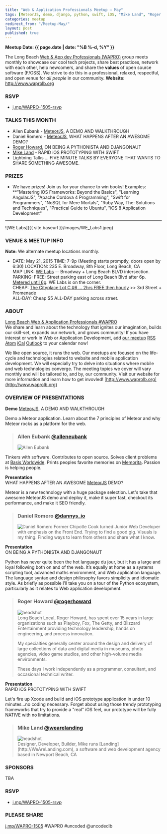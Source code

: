 ```yaml
---
title: "Web & Application Professionals Meetup – May"
tags: [MeteorJS, demo, django, python, swift, iOS, "Mike Land", "Roger Howard", "Daniel Romero", "Allen Eubank"]
categories: meetup
redirect_from: "/Meetup-May/"
layout: post
published: true
---
```



**Meetup Date: {{ page.date | date: "%B %-d, %Y" }}**  

The Long Beach [Web & App dev Professionals (WAPRO)](http://www.waprolb.org) group meets monthly to showcase our cool tech projects, share best practices, network with each other, help newcomers, and share the **values** of open source software (F/OSS).  We strive to do this in a professional, relaxed, respectful, and open venue for _all people_ in our community.  **Website:** http://www.waprolb.org

### RSVP

- [j.mp/WAPRO-1505-rsvp](http://j.mp/WAPRO-1505-rsvp)

### TALKS THIS MONTH  
- Allen Eubank - [MeteorJS](https://twitter.com/alleneubank), A DEMO AND WALKTHROUGH
- Daniel Romero - [MeteorJS](hhttps://twitter.com/Dannys_IO), WHAT HAPPENS AFTER AN AWESOME DEMO?
- [Roger Howard](https://twitter.com/rogerhoward), ON BEING A PYTHONISTA AND DJANGONAUT
- [Mike Land](https://twitter.com/wearelanding) - RAPID iOS PROTOTYPING WITH SWIFT
- Lightning Talks ... FIVE MINUTE TALKS BY EVERYONE THAT WANTS TO SHARE SOMETHING AWESOME.  

### PRIZES

- We have prizes!  Join us for your chance to win books!  Examples: **"Mastering iOS Frameworks: Beyond the Basics", "Learning AngularJS", "Apache Cordova 4 Programming", "Swift for Programmers", "NoSQL for Mere Mortals", "Ruby Way, The: Solutions and Techniques", "Practical Guide to Ubuntu", "iOS 8 Application Development"



--------

![WE Labs]({{ site.baseurl }}/images/WE_Labs1.jpeg)


### VENUE & MEETUP INFO  
**Note:** We alternate meetup locations monthly.  
- DATE:  May 21, 2015
TIME: 7-9p  (Meeting starts promptly, doors open by 6:30)
LOCATION:  235 E. Broadway, 8th Floor, Long Beach, CA  
MAP LINK: [WE Labs](http://www.welabs.us/contact) -- Broadway + Long Beach BLVD intersection.  
PARKING:
FREE: Street parking east of Long Beach Blvd after 6p.  [Metered until 6p](http://www.downtownlongbeach.org/parking).  WE Labs is on the corner.  
CHEAP: [The Cityplace Lot C #6 ... 2hrs FREE then hourly](https://www.google.com/maps/d/viewer?mid=z-je1exzTCd4.koH8EDyrfmPg&msa=0&ie=UTF8&t=m&ll=33.76923,-118.189459&spn=0.01427,0.038581&z=15&source=embed) >> 3rd Street + Promenade  
ALL-DAY: Cheap $5 ALL-DAY parking across street.  




### ABOUT  
[Long Beach Web & Application Professionals #WAPRO](http://www.waprolb.org)  
We share and learn about the technology that ignites our imagination, builds our skill-set, expands our network, and grows community!  If you have interest or work in Web or Application Development, add [our meetup](http://www.meetup.com/uncoded/events/) [RSS](http://www.meetup.com/uncoded/events/rss/) [Atom](http://www.meetup.com/uncoded/events/atom/) [iCal](webcal://www.meetup.com/uncoded/events/ical/) [Outlook](http://www.meetup.com/uncoded/events/ical/) to your calendar now!

We like open source, it runs the web.  Our meetups are focused on the life-cycle and technologies related to website and mobile application development.  We will especially try to delve into situations where mobile and web technologies converge.  The meeting topics we cover will vary monthly and will be tailored to, and by, our community.  Visit our website for more information and learn how to get invovled!  [http://www.waprolb.org](http://www.waprolb.org)

### OVERVIEW OF PRESENTATIONS

**Demo**
[MeteorJS](http://meteor.com), A DEMO AND WALKTHROUGH  

Demo a Meteor application. Learn about the 7 principles of Meteor and why Meteor rocks as a platform for the web.

> ### Allen Eubank [@alleneubank](http://twitter.com/alleneubank)  
> <img src="{{ site.baseurl }}/images/people/allen-eubank.jpg" alt="Allen Eubank" class="headshot">
Tinkers with software. Contributes to open source. Solves client problems at [Basis Worldwide](http://basisworldwide.com). Prints peoples favorite memories on [Memorita](http://memorita.com). Passion is helping people.  

**Presentation**  
WHAT HAPPENS AFTER AN AWESOME [MeteorJS](http://meteor.com) DEMO?  

Meteor is a new technology with a huge package selection. Let's take that awesome MeteorJS demo and deploy it, make it super fast, checkout its performance, and make it SEO friendly.

> ### Daniel Romero [@dannys_io](TWITTER)  
> <img src="{{ site.baseurl }}/images/people/Danny-Romero.jpg" alt="Daniel Romero" class="headshot">
> Former Chipotle Cook turned Junior Web Developer with emphasis on the Front End. Trying to find a good gig. Visuals is my thing. Finding ways to learn from others and share what I know.  

**Presentation**  
ON BEING A PYTHONISTA AND DJANGONAUT  

Python has never quite been the hot language du jour, but it has a large and loyal following both on and of the web. It’s equally at home as a systems scripting tool, advanced maths environment, and Web application language. The language syntax and design philosophy favors simplicity and idiomatic style. As briefly as possible I’ll take you on a tour of the Python ecosystem, particularly as it relates to Web application development.

> ### Roger Howard [@rogerhoward](http://twitter.com/rogerhoward)
> <div class="headshot"><img src="{{ site.baseurl }}/images/people/roger-howard.jpg" alt="headshot"></div>
> Long Beach Local, Roger Howard, has spent over 15 years in large organizations such as Playboy, Fox, The Getty, and Blizzard Entertainment providing technology leadership, hands on engineering, and process innovation.
>
> My specialties generally center around the design and delivery of large collections of data and digital media in museums, photo agencies, video game studios, and other high-volume media environments.
>
> These days I work independently as a programmer, consultant, and occasional technical writer.

**Presentation**  
RAPID iOS PROTOTYPING WITH SWIFT

Let's fire up Xcode and build and iOS prototype application in under 10 minutes...no coding necessary. Forget about using those trendy prototyping frameworks that try to provide a "real" iOS feel, our prototype will be fully NATIVE with no limitations.

> ### Mike Land [@wearelanding](https://twitter.com/wearelanding)
> <div class="headshot"><img src="{{ site.baseurl }}/images/people/cat.jpg" alt="headshot"></div>
> Designer, Developer, Builder, Mike runs [Landing](http://WeAreLanding.com), a software and web development agency based in Newport Beach, CA


### SPONSORS  

TBA

### RSVP  

- [j.mp/WAPRO-1505-rsvp](http://j.mp/WAPRO-1505-rsvp)

### PLEASE SHARE  

[j.mp/WAPRO-1505](http://j.mp/WAPRO-1505)  #WAPRO #uncoded @uncodedlb
